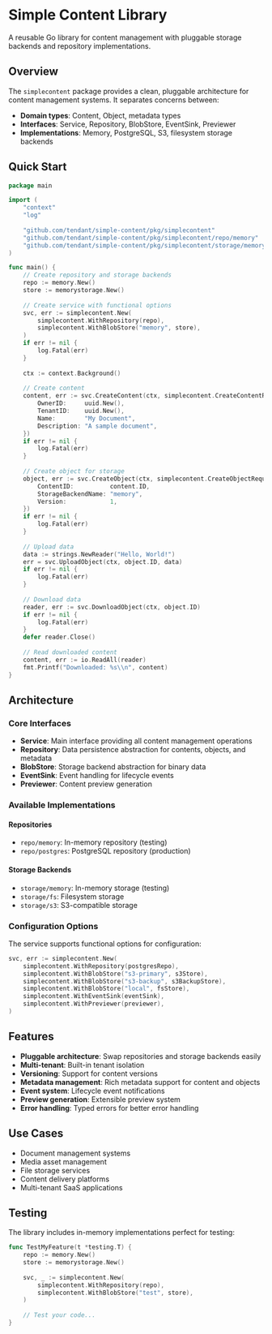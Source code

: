 # Simple Content Library

A reusable Go library for content management with pluggable storage backends and repository implementations.

## Overview

The `simplecontent` package provides a clean, pluggable architecture for content management systems. It separates concerns between:

- **Domain types**: Content, Object, metadata types
- **Interfaces**: Service, Repository, BlobStore, EventSink, Previewer  
- **Implementations**: Memory, PostgreSQL, S3, filesystem storage backends

## Quick Start

```go
package main

import (
    "context"
    "log"
    
    "github.com/tendant/simple-content/pkg/simplecontent"
    "github.com/tendant/simple-content/pkg/simplecontent/repo/memory"
    "github.com/tendant/simple-content/pkg/simplecontent/storage/memory"
)

func main() {
    // Create repository and storage backends
    repo := memory.New()
    store := memorystorage.New()
    
    // Create service with functional options
    svc, err := simplecontent.New(
        simplecontent.WithRepository(repo),
        simplecontent.WithBlobStore("memory", store),
    )
    if err != nil {
        log.Fatal(err)
    }
    
    ctx := context.Background()
    
    // Create content
    content, err := svc.CreateContent(ctx, simplecontent.CreateContentRequest{
        OwnerID:     uuid.New(),
        TenantID:    uuid.New(), 
        Name:        "My Document",
        Description: "A sample document",
    })
    if err != nil {
        log.Fatal(err)
    }
    
    // Create object for storage
    object, err := svc.CreateObject(ctx, simplecontent.CreateObjectRequest{
        ContentID:          content.ID,
        StorageBackendName: "memory",
        Version:            1,
    })
    if err != nil {
        log.Fatal(err)
    }
    
    // Upload data
    data := strings.NewReader("Hello, World!")
    err = svc.UploadObject(ctx, object.ID, data)
    if err != nil {
        log.Fatal(err)
    }
    
    // Download data  
    reader, err := svc.DownloadObject(ctx, object.ID)
    if err != nil {
        log.Fatal(err)
    }
    defer reader.Close()
    
    // Read downloaded content
    content, err := io.ReadAll(reader)
    fmt.Printf("Downloaded: %s\\n", content)
}
```

## Architecture

### Core Interfaces

- **Service**: Main interface providing all content management operations
- **Repository**: Data persistence abstraction for contents, objects, and metadata
- **BlobStore**: Storage backend abstraction for binary data
- **EventSink**: Event handling for lifecycle events
- **Previewer**: Content preview generation

### Available Implementations

#### Repositories
- `repo/memory`: In-memory repository (testing)
- `repo/postgres`: PostgreSQL repository (production)

#### Storage Backends  
- `storage/memory`: In-memory storage (testing)
- `storage/fs`: Filesystem storage
- `storage/s3`: S3-compatible storage

### Configuration Options

The service supports functional options for configuration:

```go
svc, err := simplecontent.New(
    simplecontent.WithRepository(postgresRepo),
    simplecontent.WithBlobStore("s3-primary", s3Store),
    simplecontent.WithBlobStore("s3-backup", s3BackupStore),
    simplecontent.WithBlobStore("local", fsStore),
    simplecontent.WithEventSink(eventSink),
    simplecontent.WithPreviewer(previewer),
)
```

## Features

- **Pluggable architecture**: Swap repositories and storage backends easily
- **Multi-tenant**: Built-in tenant isolation  
- **Versioning**: Support for content versions
- **Metadata management**: Rich metadata support for content and objects
- **Event system**: Lifecycle event notifications
- **Preview generation**: Extensible preview system
- **Error handling**: Typed errors for better error handling

## Use Cases

- Document management systems
- Media asset management
- File storage services
- Content delivery platforms
- Multi-tenant SaaS applications

## Testing

The library includes in-memory implementations perfect for testing:

```go
func TestMyFeature(t *testing.T) {
    repo := memory.New()
    store := memorystorage.New()
    
    svc, _ := simplecontent.New(
        simplecontent.WithRepository(repo),
        simplecontent.WithBlobStore("test", store),
    )
    
    // Test your code...
}
```